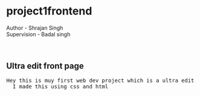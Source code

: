 # project1frontend

Author - Shrajan Singh
<br>
Supervision - Badal singh 
<br>
<br>
<br>
<h2> Ultra edit front page</h2> 
<pre>Hey this is muy first web dev project which is a ultra edit (website) front page 
  I made this using css and html</pre>
